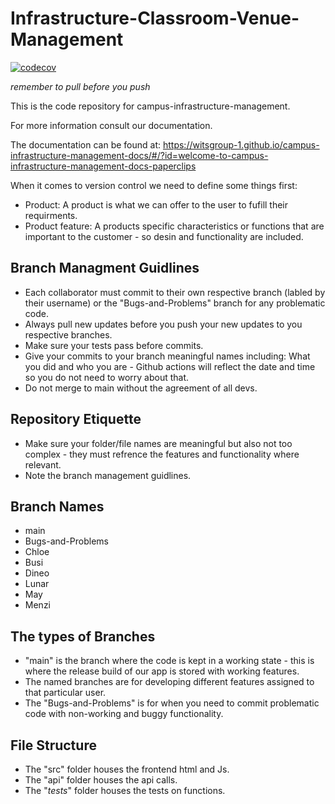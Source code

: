 # Infrastructure-Classroom-Venue-Management

[![codecov](https://codecov.io/gh/witsgroup-1/campus-infrastructure-management/graph/badge.svg?token=NIS6N92ZUX)](https://codecov.io/gh/witsgroup-1/campus-infrastructure-management)

*remember to pull before you push*

This is the code repository for campus-infrastructure-management.

For more information consult our documentation.

The documentation can be found at: https://witsgroup-1.github.io/campus-infrastructure-management-docs/#/?id=welcome-to-campus-infrastructure-management-docs-paperclips

When it comes to version control we need to define some things first:

- Product: A product is what we can offer to the user to fufill their requirments.
- Product feature: A products specific characteristics or functions that are important to the customer - so desin and functionality are included.


## Branch Managment Guidlines
- Each collaborator must commit to their own respective branch (labled by their username) or the "Bugs-and-Problems" branch for any problematic code.
- Always pull new updates before you push your new updates to you respective branches.
- Make sure your tests pass before commits.
- Give your commits to your branch meaningful names including: What you did and who you are - Github actions will reflect the date and time so you do not need to worry about that.
- Do not merge to main without the agreement of all devs.

## Repository Etiquette 
- Make sure your folder/file names are meaningful but also not too complex - they must refrence the features and functionality where relevant.
- Note the branch management guidlines.

## Branch Names 
- main
- Bugs-and-Problems
- Chloe
- Busi
- Dineo
- Lunar
- May
- Menzi

## The types of Branches
- "main" is the branch where the code is kept in a working state - this is where the release build of our app is stored with working features.
- The named branches are for developing different features assigned to that particular user.
- The "Bugs-and-Problems" is for when you need to commit problematic code with non-working and buggy functionality.
  
## File Structure
- The "src" folder houses the frontend html and Js.
- The "api" folder houses the api calls.
- The "_tests_" folder houses the tests on functions.

